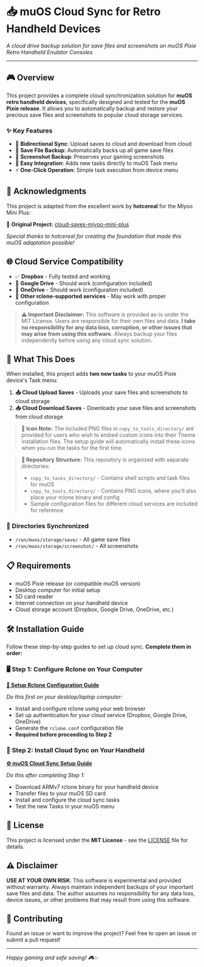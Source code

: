 # 📥 muOS Cloud Sync for Retro Handheld Devices

*A cloud drive backup solution for save files and screenshots on muOS Pixie Retro Handheld Enulator Consoles*

---

## 🎮 Overview

This project provides a complete cloud synchronization solution for **muOS retro handheld devices**, specifically designed and tested for the **muOS Pixie release**. It allows you to automatically backup and restore your precious save files and screenshots to popular cloud storage services.

### ✨ Key Features

- 🔄 **Bidirectional Sync**: Upload saves to cloud and download from cloud
- 💾 **Save File Backup**: Automatically backs up all game save files
- 📸 **Screenshot Backup**: Preserves your gaming screenshots
- 🎯 **Easy Integration**: Adds new tasks directly to muOS Task menu
- ⚡ **One-Click Operation**: Simple task execution from device menu

## 🙏 Acknowledgments

This project is adapted from the excellent work by **hotcereal** for the Miyoo Mini Plus:

🌟 **Original Project:** [cloud-saves-miyoo-mini-plus](https://github.com/hotcereal/cloud-saves-miyoo-mini-plus)

*Special thanks to hotcereal for creating the foundation that made this muOS adaptation possible!*

## 🌐 Cloud Service Compatibility

- ✅ **Dropbox** - Fully tested and working
- 🔧 **Google Drive** - Should work (configuration included)
- 🔧 **OneDrive** - Should work (configuration included)
- 🔧 **Other rclone-supported services** - May work with proper configuration

> **⚠️ Important Disclaimer:** This software is provided as-is under the MIT License. Users are responsible for their own files and data. **I take no responsibility for any data loss, corruption, or other issues that may arise from using this software.** Always backup your files independently before using any cloud sync solution.

## 🚀 What This Does

When installed, this project adds **two new tasks** to your muOS Pixie device's Task menu:

1. **📤 Cloud Upload Saves** - Uploads your save files and screenshots to cloud storage
2. **📥 Cloud Download Saves** - Downloads your save files and screenshots from cloud storage

> **🎨 Icon Note:** The included PNG files in `copy_to_tools_directory/` are provided for users who wish to embed custom icons into their Theme installation files. The setup guide will automatically install these icons when you run the tasks for the first time.

> **📁 Repository Structure:** This repository is organized with separate directories:
> - `copy_to_tasks_directory/` - Contains shell scripts and task files for muOS
> - `copy_to_tools_directory/` - Contains PNG icons, where you'll also place your rclone binary and config
> - Sample configuration files for different cloud services are included for reference

### 📁 Directories Synchronized

- `/run/muos/storage/save/` - All game save files
- `/run/muos/storage/screenshot/` - All screenshots

## 📋 Requirements

- muOS Pixie release (or compatible muOS version)
- Desktop computer for initial setup
- SD card reader
- Internet connection on your handheld device
- Cloud storage account (Dropbox, Google Drive, OneDrive, etc.)

## 🛠️ Installation Guide

Follow these step-by-step guides to set up cloud sync. **Complete them in order:**

### 🖥️ **Step 1: Configure Rclone on Your Computer**
**[📝 Setup Rclone Configuration Guide](./1-Setup-Rclone-Configuration.md)**

*Do this first on your desktop/laptop computer:*
- Install and configure rclone using your web browser
- Set up authentication for your cloud service (Dropbox, Google Drive, OneDrive)
- Generate the `rclone.conf` configuration file
- **Required before proceeding to Step 2**

### 📱 **Step 2: Install Cloud Sync on Your Handheld**
**[⚙️ muOS Cloud Sync Setup Guide](./2-Setup-muOS-Cloud-Sync.md)**

*Do this after completing Step 1:*
- Download ARMv7 rclone binary for your handheld device
- Transfer files to your muOS SD card
- Install and configure the cloud sync tasks
- Test the new Tasks in your muOS menu

## 📄 License

This project is licensed under the **MIT License** - see the [LICENSE](./LICENSE) file for details.

## ⚠️ Disclaimer

**USE AT YOUR OWN RISK**: This software is experimental and provided without warranty. Always maintain independent backups of your important save files and data. The author assumes no responsibility for any data loss, device issues, or other problems that may result from using this software.

## 🤝 Contributing

Found an issue or want to improve the project? Feel free to open an issue or submit a pull request!

---

*Happy gaming and safe saving! 🎮✨* 
